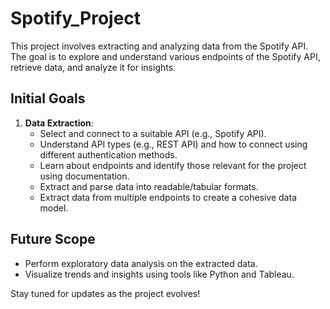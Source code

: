 # Spotify_Project

This project involves extracting and analyzing data from the Spotify API. The goal is to explore and understand various endpoints of the Spotify API, retrieve data, and analyze it for insights. 

## Initial Goals

1. **Data Extraction**:
   - Select and connect to a suitable API (e.g., Spotify API).  
   - Understand API types (e.g., REST API) and how to connect using different authentication methods.
   - Learn about endpoints and identify those relevant for the project using documentation.  
   - Extract and parse data into readable/tabular formats.
   - Extract data from multiple endpoints to create a cohesive data model.

## Future Scope
- Perform exploratory data analysis on the extracted data.
- Visualize trends and insights using tools like Python and Tableau.

Stay tuned for updates as the project evolves!  
